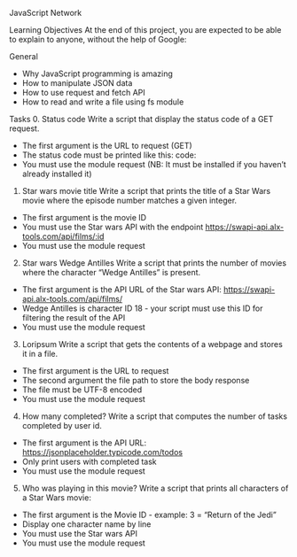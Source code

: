 JavaScript Network

Learning Objectives
At the end of this project, you are expected to be able to explain to anyone, without the help of Google:

General
-	Why JavaScript programming is amazing
-	How to manipulate JSON data
-	How to use request and fetch API
-	How to read and write a file using fs module

Tasks
0. Status code
Write a script that display the status code of a GET request.
-	The first argument is the URL to request (GET)
-	The status code must be printed like this: code: <status code>
-	You must use the module request (NB: It must be installed if you haven’t already installed it)

1. Star wars movie title
Write a script that prints the title of a Star Wars movie where the episode number matches a given integer.
-	The first argument is the movie ID
-	You must use the Star wars API with the endpoint https://swapi-api.alx-tools.com/api/films/:id
-	You must use the module request

2. Star wars Wedge Antilles
Write a script that prints the number of movies where the character “Wedge Antilles” is present.
-	The first argument is the API URL of the Star wars API: https://swapi-api.alx-tools.com/api/films/
-	Wedge Antilles is character ID 18 - your script must use this ID for filtering the result of the API
-	You must use the module request

3. Loripsum
Write a script that gets the contents of a webpage and stores it in a file.
-	The first argument is the URL to request
-	The second argument the file path to store the body response
-	The file must be UTF-8 encoded
-	You must use the module request

4. How many completed?
Write a script that computes the number of tasks completed by user id.
-	The first argument is the API URL: https://jsonplaceholder.typicode.com/todos
-	Only print users with completed task
-	You must use the module request

5. Who was playing in this movie?
Write a script that prints all characters of a Star Wars movie:
-	The first argument is the Movie ID - example: 3 = “Return of the Jedi”
-	Display one character name by line
-	You must use the Star wars API
-	You must use the module request